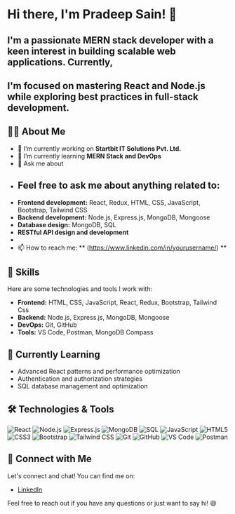 # Hi there, I'm Pradeep Sain! 👋

## I'm a passionate MERN stack developer with a keen interest in building scalable web applications. Currently, 
## I'm focused on mastering React and Node.js while exploring best practices in full-stack development.

## 👨‍💻 About Me

- 🔭 I’m currently working on **Startbit IT Solutions Pvt. Ltd.**
- 🌱 I’m currently learning **MERN Stack and DevOps**
- 💬 Ask me about 
- ## Feel free to ask me about anything related to:
- **Frontend development:** React, Redux, HTML, CSS, JavaScript, Bootstrap, Tailwind CSS
- **Backend development:** Node.js, Express.js, MongoDB, Mongoose
- **Database design:** MongoDB, SQL
- **RESTful API design and development**
- 
- 📫 How to reach me: ** (https://www.linkedin.com/in/yourusername/)  **


## 🚀 Skills

Here are some technologies and tools I work with:

- **Frontend:** HTML, CSS, JavaScript, React, Redux, Bootstrap, Tailwind Css
- **Backend:** Node.js, Express.js, MongoDB, Mongoose
- **DevOps:** Git, GitHub
- **Tools:** VS Code, Postman, MongoDB Compass


## 🔧 Currently Learning

- Advanced React patterns and performance optimization
- Authentication and authorization strategies
- SQL database management and optimization

## 🛠️ Technologies & Tools

![React](https://img.shields.io/badge/-React-61DAFB?logo=react&logoColor=white&style=flat-square)
![Node.js](https://img.shields.io/badge/-Node.js-339933?logo=node.js&logoColor=white&style=flat-square)
![Express.js](https://img.shields.io/badge/-Express.js-000000?logo=express&logoColor=white&style=flat-square)
![MongoDB](https://img.shields.io/badge/-MongoDB-47A248?logo=mongodb&logoColor=white&style=flat-square)
![SQL](https://img.shields.io/badge/-SQL-4479A1?logo=postgresql&logoColor=white&style=flat-square)
![JavaScript](https://img.shields.io/badge/-JavaScript-F7DF1E?logo=javascript&logoColor=black&style=flat-square)
![HTML5](https://img.shields.io/badge/-HTML5-E34F26?logo=html5&logoColor=white&style=flat-square)
![CSS3](https://img.shields.io/badge/-CSS3-1572B6?logo=css3&logoColor=white&style=flat-square)
![Bootstrap](https://img.shields.io/badge/-Bootstrap-7952B3?logo=bootstrap&logoColor=white&style=flat-square)
![Tailwind CSS](https://img.shields.io/badge/-Tailwind%20CSS-38B2AC?logo=tailwind-css&logoColor=white&style=flat-square)
![Git](https://img.shields.io/badge/-Git-F05032?logo=git&logoColor=white&style=flat-square)
![GitHub](https://img.shields.io/badge/-GitHub-181717?logo=github&logoColor=white&style=flat-square)
![VS Code](https://img.shields.io/badge/-VS%20Code-007ACC?logo=visual-studio-code&logoColor=white&style=flat-square)
![Postman](https://img.shields.io/badge/-Postman-FF6C37?logo=postman&logoColor=white&style=flat-square)


## 🤝 Connect with Me

Let's connect and chat! You can find me on:

- [LinkedIn](https://www.linkedin.com/in/yourusername/)


Feel free to reach out if you have any questions or just want to say hi! 😄
